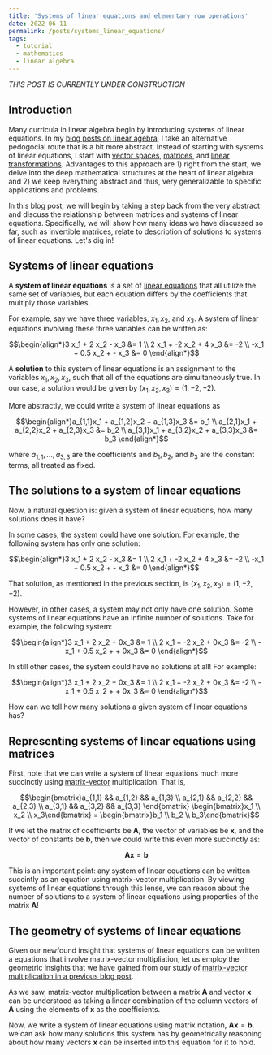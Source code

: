 ```yaml
---
title: 'Systems of linear equations and elementary row operations'
date: 2022-06-11
permalink: /posts/systems_linear_equations/
tags:
  - tutorial
  - mathematics
  - linear algebra
---
```


_THIS POST IS CURRENTLY UNDER CONSTRUCTION_

Introduction
------------

Many curricula in linear algebra begin by introducing systems of linear equations. In my [blog posts on linear agebra](https://mbernste.github.io/posts/), I take an alternative pedogocial route that is a bit more abstract. Instead of starting with systems of linear equations, I start with [vector spaces](https://mbernste.github.io/posts/vector_spaces/), [matrices](https://mbernste.github.io/posts/matrices/), and [linear transformations](https://mbernste.github.io/posts/matrices_linear_transformations/). Advantages to this approach are 1) right from the start, we delve into the deep mathematical structures at the heart of linear algebra and 2) we keep everything abstract and thus, very generalizable to specific applications and problems. 

In this blog post, we will begin by taking a step back from the very abstract and discuss the relationship between matrices and systems of linear equations. Specifically, we will show how many ideas we have discussed so far, such as invertible matrices, relate to description of solutions to systems of linear equations.  Let's dig in!

Systems of linear equations
---------------------------

A **system of linear equations** is a set of [linear equations](https://en.wikipedia.org/wiki/Linear_equation) that all utilize the same set of variables, but each equation differs by the coefficients that multiply those variables. 

For example, say we have three variables, $x_1, x_2$, and $x_3$. A system of linear equations involving these three variables can be written as:

$$\begin{align*}3 x_1 + 2 x_2 - x_3 &= 1 \\ 2 x_1 + -2 x_2 + 4 x_3 &= -2 \\ -x_1 + 0.5 x_2 + - x_3 &= 0 \end{align*}$$

A **solution** to this system of linear equations is an assignment to the variables $x_1, x_2, x_3$, such that all of the equations are simultaneously true. In our case, a solution would be given by $(x_1, x_2, x_3) = (1, -2, -2)$.

More abstractly, we could write a system of linear equations as 

$$\begin{align*}a_{1,1}x_1 + a_{1,2}x_2 + a_{1,3}x_3 &= b_1 \\ a_{2,1}x_1 + a_{2,2}x_2 + a_{2,3}x_3 &= b_2 \\ a_{3,1}x_1 + a_{3,2}x_2 + a_{3,3}x_3 &= b_3 \end{align*}$$

where $a_{1,1}, \dots, a_{3,3}$ are the coefficients and $b_1, b_2,$ and $b_3$ are the constant terms, all treated as fixed.

The solutions to a system of linear equations
---------------------------------------------

Now, a natural question is: given a system of linear equations, how many solutions does it have? 

In some cases, the system could have one solution. For example, the following system has only one solution:

$$\begin{align*}3 x_1 + 2 x_2 - x_3 &= 1 \\ 2 x_1 + -2 x_2 + 4 x_3 &= -2 \\ -x_1 + 0.5 x_2 + - x_3 &= 0 \end{align*}$$

That solution, as mentioned in the previous section, is $(x_1, x_2, x_3) = (1, -2, -2)$.

However, in other cases, a system may not only have one solution.  Some systems of linear equations have an infinite number of solutions. Take for example, the following system:

$$\begin{align*}3 x_1 + 2 x_2 + 0x_3 &= 1 \\ 2 x_1 + -2 x_2 + 0x_3 &= -2 \\ -x_1 + 0.5 x_2 + + 0x_3 &= 0 \end{align*}$$

In still other cases, the system could have no solutions at all! For example:

$$\begin{align*}3 x_1 + 2 x_2 + 0x_3 &= 1 \\ 2 x_1 + -2 x_2 + 0x_3 &= -2 \\ -x_1 + 0.5 x_2 + + 0x_3 &= 0 \end{align*}$$

How can we tell how many solutions a given system of linear equations has? 

Representing systems of linear equations using matrices
-------------------------------------------------------

First, note that we can write a system of linear equations much more succinctly using [matrix-vector](https://mbernste.github.io/posts/matrix_vector_mult/) multiplication. That is,

$$\begin{bmatrix}a_{1,1} && a_{1,2} && a_{1,3} \\ a_{2,1} && a_{2,2} && a_{2,3} \\ a_{3,1} && a_{3,2} && a_{3,3} \end{bmatrix}  \begin{bmatrix}x_1 \\ x_2 \\ x_3\end{bmatrix} = \begin{bmatrix}b_1 \\ b_2 \\ b_3\end{bmatrix}$$

If we let the matrix of coefficients be $\boldsymbol{A}$, the vector of variables be $\boldsymbol{x}$, and the vector of constants be $\boldsymbol{b}$, then we could write this even more succinctly as:

$$\boldsymbol{Ax} = \boldsymbol{b}$$

This is an important point: any system of linear equations can be written succintly as an equation using matrix-vector multiplication. By viewing systems of linear equations through this lense, we can reason about the number of solutions to a system of linear equations using properties of the matrix $\boldsymbol{A}$!

The geometry of systems of linear equations
-------------------------------------------

Given our newfound insight that systems of linear equations can be written a equations that involve matrix-vector multipliation, let us employ the geometric insights that we have gained from our study of [matrix-vector multiplication in a previous blog post](https://mbernste.github.io/posts/matrix_vector_mult/). 

As we saw, matrix-vector multiplication between a matrix $\boldsymbol{A}$ and vector $\boldsymbol{x}$ can be understood as taking a linear combination of the column vectors of $\boldsymbol{A}$ using the elements of $\boldsymbol{x}$ as the coefficients. 

Now, we write a system of linear equations using matrix notation, $\boldsymbol{Ax} = \boldsymbol{b}$, we can ask how many solutions this system has by geometrically reasoning about how many vectors $\boldsymbol{x}$ can be inserted into this equation for it to hold.








